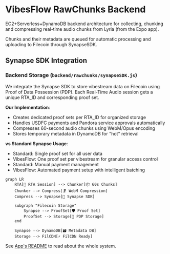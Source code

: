 # VibesFlow RawChunks Backend

EC2+Serverless+DynamoDB backend architecture for collecting, chunking and compressing real-time audio chunks from Lyria (from the Expo app).

Chunks and their metadata are queued for automatic processing and uploading to Filecoin through SynapseSDK.

## Synapse SDK Integration

### Backend Storage (`backend/rawchunks/synapseSDK.js`)

We integrate the Synapse SDK to store vibestream data on Filecoin using Proof of Data Possession (PDP). Each Real-Time Audio session gets a unique RTA_ID and corresponding proof set.

**Our Implementation**:
- Creates dedicated proof sets per RTA_ID for organized storage
- Handles USDFC payments and Pandora service approvals automatically
- Compresses 60-second audio chunks using WebM/Opus encoding
- Stores temporary metadata in DynamoDB for "hot" retrieval

**vs Standard Synapse Usage**:
- Standard: Single proof set for all user data
- VibesFlow: One proof set per vibestream for granular access control
- Standard: Manual payment management
- VibesFlow: Automated payment setup with intelligent batching

```mermaid
graph LR
    RTA[🎵 RTA Session] --> Chunker[📦 60s Chunks]
    Chunker --> Compress[🗜️ WebM Compression]
    Compress --> Synapse[📡 Synapse SDK]
    
    subgraph "Filecoin Storage"
        Synapse --> ProofSet[🛡️ Proof Set]
        ProofSet --> Storage[💾 PDP Storage]
    end
    
    Synapse --> DynamoDB[🗃️ Metadata DB]
    Storage --> FilCDN[⚡ FilCDN Ready]
```

See [App's README](https://github.com/VibesFlow/app/README.md) to read about the whole system.